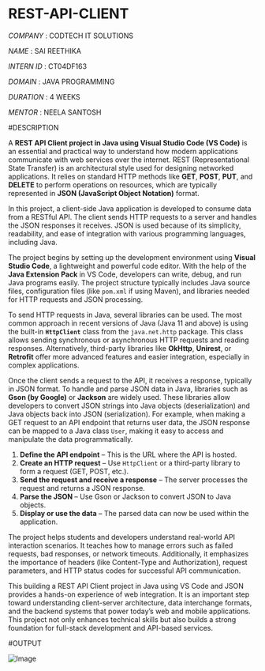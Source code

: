 # REST-API-CLIENT

*COMPANY* : CODTECH IT SOLUTIONS

*NAME* : SAI REETHIKA

*INTERN ID* : CT04DF163

*DOMAIN* : JAVA PROGRAMMING

*DURATION* : 4 WEEKS

*MENTOR* : NEELA SANTOSH

#DESCRIPTION

A **REST API Client project in Java using Visual Studio Code (VS Code)** is an essential and practical way to understand how modern applications communicate with web services over the internet. REST (Representational State Transfer) is an architectural style used for designing networked applications. It relies on standard HTTP methods like **GET**, **POST**, **PUT**, and **DELETE** to perform operations on resources, which are typically represented in **JSON (JavaScript Object Notation)** format.

In this project, a client-side Java application is developed to consume data from a RESTful API. The client sends HTTP requests to a server and handles the JSON responses it receives. JSON is used because of its simplicity, readability, and ease of integration with various programming languages, including Java.

The project begins by setting up the development environment using **Visual Studio Code**, a lightweight and powerful code editor. With the help of the **Java Extension Pack** in VS Code, developers can write, debug, and run Java programs easily. The project structure typically includes Java source files, configuration files (like `pom.xml` if using Maven), and libraries needed for HTTP requests and JSON processing.

To send HTTP requests in Java, several libraries can be used. The most common approach in recent versions of Java (Java 11 and above) is using the built-in **`HttpClient`** class from the `java.net.http` package. This class allows sending synchronous or asynchronous HTTP requests and reading responses. Alternatively, third-party libraries like **OkHttp**, **Unirest**, or **Retrofit** offer more advanced features and easier integration, especially in complex applications.

Once the client sends a request to the API, it receives a response, typically in JSON format. To handle and parse JSON data in Java, libraries such as **Gson (by Google)** or **Jackson** are widely used. These libraries allow developers to convert JSON strings into Java objects (deserialization) and Java objects back into JSON (serialization). For example, when making a GET request to an API endpoint that returns user data, the JSON response can be mapped to a Java class `User`, making it easy to access and manipulate the data programmatically.


1. **Define the API endpoint** – This is the URL where the API is hosted.
2. **Create an HTTP request** – Use `HttpClient` or a third-party library to form a request (GET, POST, etc.).
3. **Send the request and receive a response** – The server processes the request and returns a JSON response.
4. **Parse the JSON** – Use Gson or Jackson to convert JSON to Java objects.
5. **Display or use the data** – The parsed data can now be used within the application.

The project helps students and developers understand real-world API interaction scenarios. It teaches how to manage errors such as failed requests, bad responses, or network timeouts. Additionally, it emphasizes the importance of headers (like Content-Type and Authorization), request parameters, and HTTP status codes for successful API communication.

This building a REST API Client project in Java using VS Code and JSON provides a hands-on experience of web integration. It is an important step toward understanding client-server architecture, data interchange formats, and the backend systems that power today’s web and mobile applications. This project not only enhances technical skills but also builds a strong foundation for full-stack development and API-based services.

#OUTPUT

![Image](https://github.com/user-attachments/assets/e3c658cb-ffc6-4bc9-b55f-ad629433ee82)
